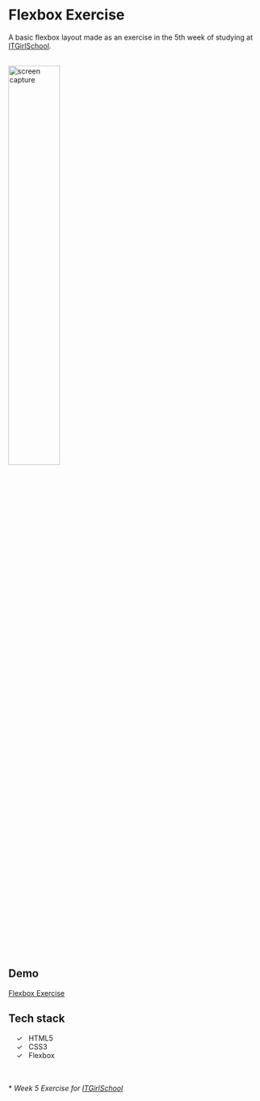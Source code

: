 # Flexbox Exercise

A basic flexbox layout made as an exercise in the 5th week of studying at [ITGirlSchool].

<br>
<img width="45%" alt="screen capture" src="../main/captureweb.jpeg">

## Demo

[Flexbox Exercise]

## Tech stack

&nbsp;&nbsp;&nbsp;&nbsp;&check;&nbsp;&nbsp; HTML5<br>
&nbsp;&nbsp;&nbsp;&nbsp;&check;&nbsp;&nbsp; CSS3<br>
&nbsp;&nbsp;&nbsp;&nbsp;&check;&nbsp;&nbsp; Flexbox<br>

<br><br> \* _Week 5 Exercise for [ITGirlSchool]_

[ITGirlSchool]: https://itgirlschool.com/en
[Flexbox Exercise]: https://alenagm.github.io/flexbox-exercise/
